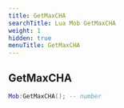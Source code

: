 ```yaml
---
title: GetMaxCHA
searchTitle: Lua Mob GetMaxCHA
weight: 1
hidden: true
menuTitle: GetMaxCHA
---
```

## GetMaxCHA
```lua
Mob:GetMaxCHA(); -- number
```